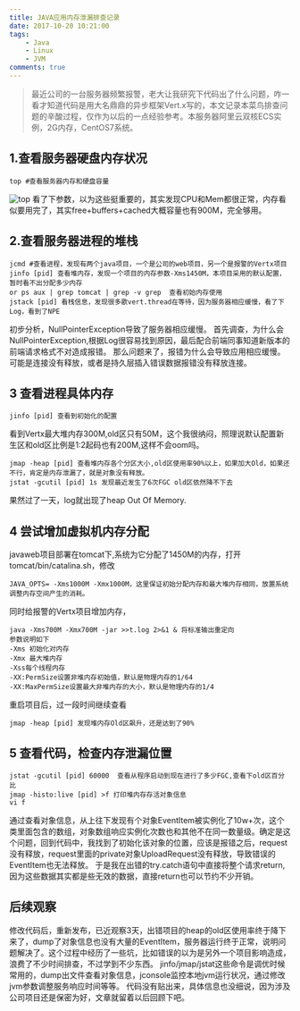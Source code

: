 ```yaml
---
title: JAVA应用内存泄漏排查记录
date: 2017-10-20 10:21:00
tags: 
	- Java
	- Linux
	- JVM
comments: true
---
```

>最近公司的一台服务器频繁报警，老大让我研究下代码出了什么问题，咋一看才知道代码是用大名鼎鼎的异步框架Vert.x写的，本文记录本菜鸟排查问题的辛酸过程，仅作为以后的一点经验参考。本服务器阿里云双核ECS实例，2G内存，CentOS7系统。

## 1.查看服务器硬盘内存状况
```
top #查看服务器内存和硬盘容量

```
![top](http://upload-images.jianshu.io/upload_images/5834071-261a02461a048ca8.png?imageMogr2/auto-orient/strip%7CimageView2/2/w/1240)
看了下参数，以为这些挺重要的，其实发现CPU和Mem都很正常，内存看似要用完了，其实free+buffers+cached大概容量也有900M，完全够用。

## 2.查看服务器进程的堆栈
```
jcmd #查看进程，发现有两个java项目，一个是公司的web项目，另一个是报警的Vertx项目
jinfo [pid] 查看堆内存，发现一个项目的内存参数-Xms1450M，本项目采用的默认配置，暂时看不出分配多少内存
or ps aux | grep tomcat | grep -v grep  查看初始内存使用
jstack [pid] 看栈信息，发现很多歌vert.thread在等待，因为服务器相应缓慢，看了下Log，看到了NPE
```
初步分析，NullPointerException导致了服务器相应缓慢。
首先调查，为什么会NullPointerException,根据Log很容易找到原因，最后配合前端同事知道新版本的前端请求格式不对造成报错。
那么问题来了，报错为什么会导致应用相应缓慢。可能是连接没有释放，或者是持久层插入错误数据报错没有释放连接。

## 3 查看进程具体内存
```
jinfo [pid] 查看到初始化的配置 
```
看到Vertx最大堆内存300M,old区只有50M，这个我很纳闷，照理说默认配置新生区和old区比例是1:2起码也有200M,这样不会oom吗。
```
jmap -heap [pid] 查看堆内存各个分区大小,old区使用率90%以上，如果加大Old，如果还不行，肯定是内存泄漏了，就是对象没有释放。
jstat -gcutil [pid] 1s 发现最近发生了6次FGC old区依然降不下去
```
果然过了一天，log就出现了heap Out Of Memory.

## 4 尝试增加虚拟机内存分配
javaweb项目部署在tomcat下,系统为它分配了1450M的内存，打开tomcat/bin/catalina.sh，修改
```
JAVA_OPTS= -Xms1000M -Xmx1000M，这里保证初始分配内存和最大堆内存相同，放置系统调整内存空间产生的消耗。
```
同时给报警的Vertx项目增加内存，
```
java -Xms700M -Xmx700M -jar >>t.log 2>&1 & 将标准输出重定向
参数说明如下
-Xms 初始化对内存
-Xmx 最大堆内存
-Xss每个线程内存
-XX:PermSize设置非堆内存初始值，默认是物理内存的1/64
-XX:MaxPermSize设置最大非堆内存的大小，默认是物理内存的1/4
```
重启项目后，过一段时间继续查看
```
jmap -heap [pid] 发现堆内存Old区飙升，还是达到了90%
```
## 5 查看代码，检查内存泄漏位置
```
jstat -gcutil [pid] 60000  查看从程序启动到现在进行了多少FGC,查看下old区百分比
jmap -histo:live [pid] >f 打印堆内存存活对象信息
vi f
```
通过查看对象信息，从上往下发现有个对象EventItem被实例化了10w+次，这个类里面包含的数组，对象数组响应实例化次数也和其他不在同一数量级。确定是这个问题，回到代码中，我找到了初始化该对象的位置，应该是报错之后，request没有释放，request里面的private对象UploadRequest没有释放，导致错误的EventItem也无法释放。
于是我在出错的try.catch语句中直接将整个请求return,因为这些数据其实都是些无效的数据，直接return也可以节约不少开销。

## 后续观察
修改代码后，重新发布，已近观察3天，出错项目的heap的old区使用率终于降下来了，dump了对象信息也没有大量的EventItem，服务器运行终于正常，说明问题解决了。这个过程中经历了一些坑，比如错误的以为是另外一个项目影响造成，浪费了不少时间排查，不过学到不少东西。
jinfo/jmap/jstat这些命令是调优时候常用的，dump出文件查看对象信息，jconsole监控本地jvm运行状况，通过修改jvm参数调整服务响应时间等等。
代码没有贴出来，具体信息也没细说，因为涉及公司项目还是保密为好，文章就留着以后回顾下吧。